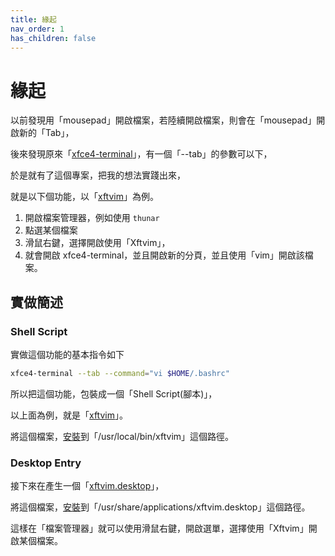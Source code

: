 ```yaml
---
title: 緣起
nav_order: 1
has_children: false
---
```


# 緣起

以前發現用「mousepad」開啟檔案，若陸續開啟檔案，則會在「mousepad」開啟新的「Tab」，

後來發現原來「[xfce4-terminal](https://man.archlinux.org/man/xfce4-terminal.1.en#Window_or_Tab_Separators)」，有一個「--tab」的參數可以下，

於是就有了這個專案，把我的想法實踐出來，

就是以下個功能，以「[xftvim](https://samwhelp.github.io/tool-xfteditor/read/project/xfteditor/xftvim.html)」為例。

1. 開啟檔案管理器，例如使用 `thunar`
2. 點選某個檔案
3. 滑鼠右鍵，選擇開啟使用「Xftvim」，
4. 就會開啟 xfce4-terminal，並且開啟新的分頁，並且使用「vim」開啟該檔案。

## 實做簡述

### Shell Script

實做這個功能的基本指令如下

``` sh
xfce4-terminal --tab --command="vi $HOME/.bashrc"
```

所以把這個功能，包裝成一個「Shell Script(腳本)」，

以上面為例，就是「[xftvim](https://github.com/samwhelp/tool-xfteditor/blob/gh-pages/_demo/project/xfteditor/prototype/xftvim/xftvim#L83)」。

將這個檔案，[安裝](https://github.com/samwhelp/tool-xfteditor/blob/gh-pages/_demo/project/xfteditor/prototype/xftvim/Makefile#L18)到「/usr/local/bin/xftvim」這個路徑。

### Desktop Entry

接下來在產生一個「[xftvim.desktop](https://github.com/samwhelp/tool-xfteditor/blob/gh-pages/_demo/project/xfteditor/prototype/xftvim/xftvim.desktop)」，

將這個檔案，[安裝](https://github.com/samwhelp/tool-xfteditor/blob/gh-pages/_demo/project/xfteditor/prototype/xftvim/Makefile#L19)到「/usr/share/applications/xftvim.desktop」這個路徑。

這樣在「檔案管理器」就可以使用滑鼠右鍵，開啟選單，選擇使用「Xftvim」開啟某個檔案。
